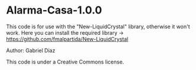# Alarma-Casa-1.0.0

This code is for use with the "New-LiquidCrystal" library, otherwise it won't work.
Here you can install the required library -> https://github.com/fmalpartida/New-LiquidCrystal

Author: Gabriel Diaz

This code is under a Creative Commons license.
